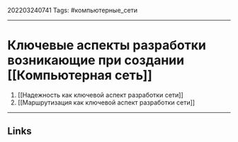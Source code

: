 202203240741
Tags: #компьютерные_сети

---

# Ключевые аспекты разработки возникающие при создании [[Компьютерная сеть]]
1. [[Надежность как ключевой аспект разработки сети]]
2. [[Маршрутизация как ключевой аспект разработки сети]]

---
## Links
